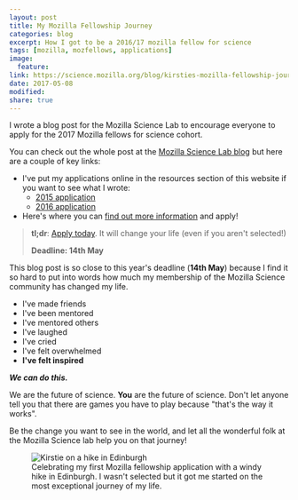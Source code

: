```yaml
---
layout: post
title: My Mozilla Fellowship Journey
categories: blog
excerpt: How I got to be a 2016/17 mozilla fellow for science
tags: [mozilla, mozfellows, applications]
image:
  feature:
link: https://science.mozilla.org/blog/kirsties-mozilla-fellowship-journey/
date: 2017-05-08
modified:
share: true
---
```


I wrote a blog post for the Mozilla Science Lab to encourage everyone to apply for the 2017 Mozilla fellows for science cohort.

You can check out the whole post at the [Mozilla Science Lab blog](https://science.mozilla.org/blog/kirsties-mozilla-fellowship-journey/) but here are a couple of key links:

* I've put my applications online in the resources section of this website if you want to see what I wrote:
  * [2015 application](https://whitakerlab.github.io/resources/Mozilla-Science-Fellowship-Application-2015/)
  * [2016 application](https://whitakerlab.github.io/resources/Mozilla-Science-Fellowship-Application-2016/)
* Here's where you can [find out more information](https://science.mozilla.org/programs/fellowships) and apply!

> **tl;dr**: [Apply today](https://science.mozilla.org/programs/fellowships). It will change your life  (even if you aren't selected!)
>
> **Deadline: 14th May**

This blog post is so close to this year's deadline (**14th May**) because I find it so hard to put into words how much my membership of the Mozilla Science community has changed my life.

* I've made friends
* I've been mentored
* I've mentored others
* I've laughed
* I've cried
* I've felt overwhelmed
* **I've felt inspired**

***We can do this.***

We are the future of science. **You** are the future of science. Don't let anyone tell you that there are games you have to play because "that's the way it works".

Be the change you want to see in the world, and let all the wonderful folk at the Mozilla Science lab help you on that journey!

<figure>
  <img src="/images/kirstie-edinburgh-windy.jpg"
       alt="Kirstie on a hike in Edinburgh">
  <figcaption>Celebrating my first Mozilla fellowship application with a windy hike in Edinburgh. I wasn't selected but it got me started on the most exceptional journey of my life.</figcaption>
</figure>
